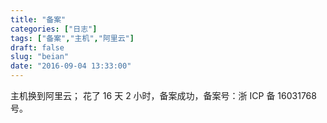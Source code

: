 ```yaml
---
title: "备案"
categories: ["日志"]
tags: ["备案","主机","阿里云"]
draft: false
slug: "beian"
date: "2016-09-04 13:33:00"
---
```


主机换到阿里云；
花了 16 天 2 小时，备案成功，备案号：浙 ICP 备 16031768 号。

